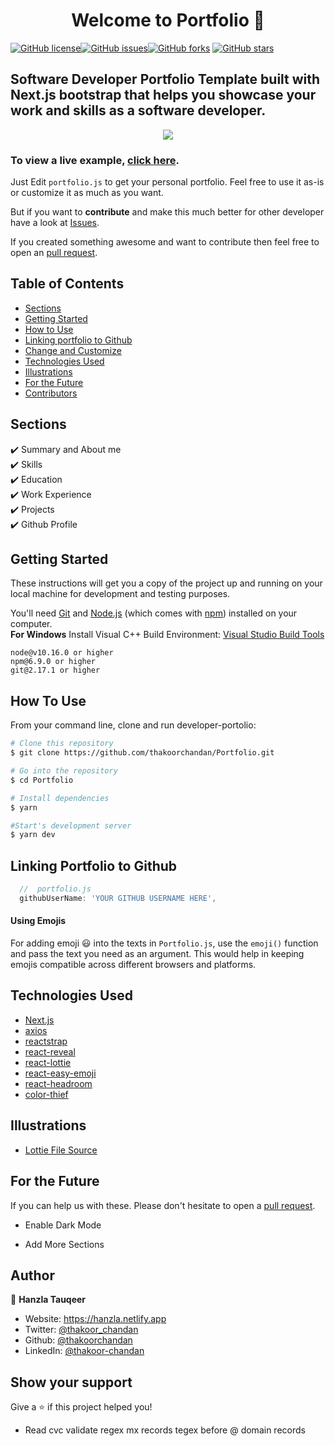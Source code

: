 <h1 align="center">Welcome to Portfolio 👋</h1>
<a href="https://github.com/thakoorchandan/Portfolio/blob/main/LICENSE"><img alt="GitHub license" src="https://img.shields.io/github/license/thakoorchandan/Portfolio"></a><a href="https://github.com/thakoorchandan/Portfolio/issues"><img alt="GitHub issues" src="https://img.shields.io/github/issues/thakoorchandan/Portfolio"></a><a href="https://github.com/thakoorchandan/Portfolio/network"><img alt="GitHub forks" src="https://img.shields.io/github/forks/thakoorchandan/Portfolio"></a> <a href="https://github.com/thakoorchandan/Portfolio/stargazers"><img alt="GitHub stars" src="https://img.shields.io/github/stars/thakoorchandan/Portfolio"></a>

## Software Developer Portfolio Template built with Next.js bootstrap that helps you showcase your work and skills as a software developer.

<p align="center">
  <kbd>
    <img src="https://github.com/thakoorchandan/Portfolio/blob/master/picture.PNG"></img>
  </kbd>
</p>

### To view a live example, **[click here](https://thakoorchandan-portfolio-thakoorchandan.vercel.app/)**.

Just Edit `portfolio.js` to get your personal portfolio. Feel free to use it as-is or customize it as much as you want.

But if you want to **contribute** and make this much better for other developer have a look at [Issues](https://github.com/thakoorchandan/Portfolio/issues).

If you created something awesome and want to contribute then feel free to open an [pull request](https://github.com/thakoorchandan/Portfolio/pulls).

## Table of Contents

- [Sections](#sections)
- [Getting Started](#getting-started)
- [How to Use](#how-to-use)
- [Linking portfolio to Github](#linking-portfolio-to-github)
- [Change and Customize](#change-and-customize-every-section-according-to-your-need)
- [Technologies Used](#technologies-used)
- [Illustrations](#illustrations)
- [For the Future](#for-the-future)
- [Contributors](#project-maintainers)

## Sections

✔️ Summary and About me\
✔️ Skills\
✔️ Education\
✔️ Work Experience\
✔️ Projects\
✔️ Github Profile

## Getting Started

These instructions will get you a copy of the project up and running on your local machine for development and testing purposes.

You'll need [Git](https://git-scm.com) and [Node.js](https://nodejs.org/en/download/) (which comes with [npm](http://npmjs.com)) installed on your computer.
<br>
**For Windows** Install Visual C++ Build Environment: [Visual Studio Build Tools](https://visualstudio.microsoft.com/thank-you-downloading-visual-studio/?sku=BuildTools)

```
node@v10.16.0 or higher
npm@6.9.0 or higher
git@2.17.1 or higher
```

## How To Use

From your command line, clone and run developer-portolio:

```bash
# Clone this repository
$ git clone https://github.com/thakoorchandan/Portfolio.git

# Go into the repository
$ cd Portfolio

# Install dependencies
$ yarn

#Start's development server
$ yarn dev
```

## Linking Portfolio to Github

```javascript
  //  portfolio.js
  githubUserName: 'YOUR GITHUB USERNAME HERE',
```

#### Using Emojis

For adding emoji 😃 into the texts in `Portfolio.js`, use the `emoji()` function and pass the text you need as an argument. This would help in keeping emojis compatible across different browsers and platforms.

## Technologies Used

- [Next.js](https://nextjs.org/)
- [axios](https://www.npmjs.com/package/axios)
- [reactstrap](https://reactstrap.github.io/)
- [react-reveal](https://www.react-reveal.com/)
- [react-lottie](https://www.npmjs.com/package/react-lottie)
- [react-easy-emoji](https://github.com/appfigures/react-easy-emoji)
- [react-headroom](https://github.com/KyleAMathews/react-headroom)
- [color-thief](https://github.com/lokesh/color-thief)

## Illustrations

- [Lottie File Source](https://lottiefiles.com)

## For the Future

If you can help us with these. Please don't hesitate to open a [pull request](https://github.com/thakoorchandan/Portfolio/pulls).

- Enable Dark Mode

- Add More Sections

## Author

👤 **Hanzla Tauqeer**

- Website: https://hanzla.netlify.app
- Twitter: [@thakoor_chandan](https://twitter.com/thakoor_chandan)
- Github: [@thakoorchandan](https://github.com/thakoorchandan)
- LinkedIn: [@thakoor-chandan](https://www.linkedin.com/in/thakoor-chandan-4a78b5106/)

## Show your support

Give a ⭐️ if this project helped you!

- Read cvc
  validate regex
  mx records
  tegex before @
  domain records
